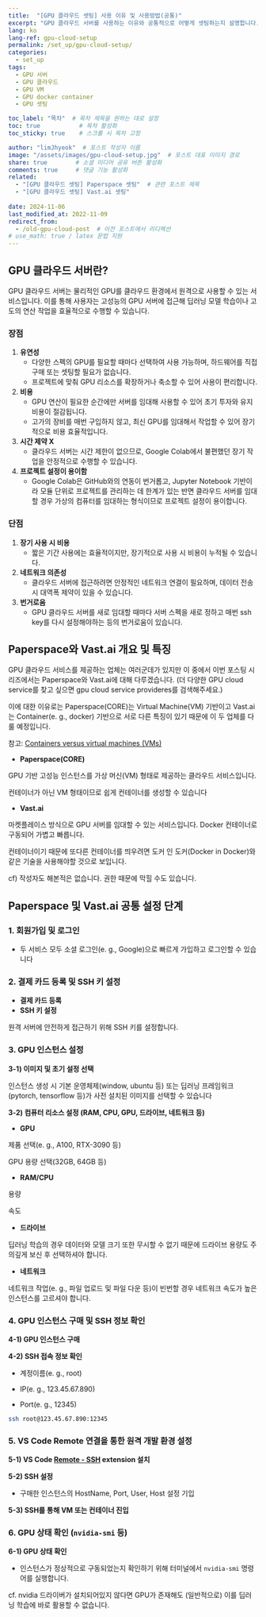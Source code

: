 ```yaml
---
title:  "[GPU 클라우드 셋팅] 사용 이유 및 사용방법(공통)"
excerpt: "GPU 클라우드 서버를 사용하는 이유와 공통적으로 어떻게 셋팅하는지 설명합니다."
lang: ko
lang-ref: gpu-cloud-setup
permalink: /set_up/gpu-cloud-setup/
categories: 
  - set_up
tags:
  - GPU 서버
  - GPU 클라우드
  - GPU VM
  - GPU docker container
  - GPU 셋팅

toc_label: "목차"  # 목차 제목을 원하는 대로 설정
toc: true           # 목차 활성화
toc_sticky: true    # 스크롤 시 목차 고정

author: "limJhyeok"  # 포스트 작성자 이름
image: "/assets/images/gpu-cloud-setup.jpg"  # 포스트 대표 이미지 경로
share: true        # 소셜 미디어 공유 버튼 활성화
comments: true     # 댓글 기능 활성화
related:
  - "[GPU 클라우드 셋팅] Paperspace 셋팅"  # 관련 포스트 제목
  - "[GPU 클라우드 셋팅] Vast.ai 셋팅"
  
date: 2024-11-06
last_modified_at: 2022-11-09
redirect_from: 
  - /old-gpu-cloud-post  # 이전 포스트에서 리디렉션
# use_math: true / latex 문법 지원
---
```


## **GPU 클라우드 서버란?**

GPU 클라우드 서버는 물리적인 GPU를 클라우드 환경에서 원격으로 사용할 수 있는 서비스입니다. 이를 통해 사용자는 고성능의 GPU 서버에 접근해 딥러닝 모델 학습이나 고도의 연산 작업을 효율적으로 수행할 수 있습니다.

### 장점

1. **유연성**
    - 다양한 스펙의 GPU를 필요할 때마다 선택하여 사용 가능하며, 하드웨어를 직접 구매 또는 셋팅할 필요가 없습니다.
    - 프로젝트에 맞춰 GPU 리소스를 확장하거나 축소할 수 있어 사용이 편리합니다.
2. **비용**
    - GPU 연산이 필요한 순간에만 서버를 임대해 사용할 수 있어 초기 투자와 유지 비용이 절감됩니다.
    - 고가의 장비를 매번 구입하지 않고, 최신 GPU를 임대해서 작업할 수 있어 장기적으로 비용 효율적입니다.
3. **시간 제약 X**
    - 클라우드 서버는 시간 제한이 없으므로, Google Colab에서 불편했던 장기 작업을 안정적으로 수행할 수 있습니다.
4. **프로젝트 설정이 용이함**
    - Google Colab은 GitHub와의 연동이 번거롭고, Jupyter Notebook 기반이라 모듈 단위로 프로젝트를 관리하는 데 한계가 있는 반면 클라우드 서버를 임대할 경우 가상의 컴퓨터를 임대하는 형식이므로 프로젝트 설정이 용이합니다.

### 단점

1. **장기 사용 시 비용**
    - 짧은 기간 사용에는 효율적이지만, 장기적으로 사용 시 비용이 누적될 수 있습니다.
2. **네트워크 의존성**
    - 클라우드 서버에 접근하려면 안정적인 네트워크 연결이 필요하며, 데이터 전송 시 대역폭 제약이 있을 수 있습니다.
3. **번거로움**
    - GPU 클라우드 서버를 새로 임대할 때마다 서버 스펙을 새로 정하고 매번 ssh key를 다시 설정해야하는 등의 번거로움이 있습니다.

## **Paperspace와 Vast.ai 개요 및 특징**

GPU 클라우드 서비스를 제공하는 업체는 여러군데가 있지만 이 중에서 이번 포스팅 시리즈에서는 Paperspace와 Vast.ai에 대해 다루겠습니다. (더 다양한 GPU cloud service를 찾고 싶으면 gpu cloud service provideres를 검색해주세요.)

이에 대한 이유로는 Paperspace(CORE)는 Virtual Machine(VM) 기반이고 Vast.ai는 Container(e. g., docker) 기반으로 서로 다른 특징이 있기 때문에 이 두 업체를 다룰 예정입니다.

참고: [Containers versus virtual machines (VMs)](https://docs.docker.com/get-started/docker-concepts/the-basics/what-is-a-container/#containers-versus-virtual-machines-vms)

- **Paperspace(CORE)**

GPU 기반 고성능 인스턴스를 가상 머신(VM) 형태로 제공하는 클라우드 서비스입니다.

컨테이너가 아닌 VM 형태이므로 쉽게 컨테이너를 생성할 수 있습니다

- **Vast.ai**

마켓플레이스 방식으로 GPU 서버를 임대할 수 있는 서비스입니다. Docker 컨테이너로 구동되어 가볍고 빠릅니다.

컨테이너이기 때문에 또다른 컨테이너를 띄우려면 도커 인 도커(Docker in Docker)와 같은 기술을 사용해야할 것으로 보입니다.
        
cf) 작성자도 해본적은 없습니다. 권한 때문에 막힐 수도 있습니다.
        

## **Paperspace 및 Vast.ai 공통 설정 단계**

### 1. 회원가입 및 로그인

- 두 서비스 모두 소셜 로그인(e. g., Google)으로 빠르게 가입하고 로그인할 수 있습니다

### 2. 결제 카드 등록 및 SSH 키 설정

- **결제 카드 등록**
- **SSH 키 설정**

원격 서버에 안전하게 접근하기 위해 SSH 키를 설정합니다.

### 3. GPU 인스턴스 설정

**3-1) 이미지 및 초기 설정 선택**

인스턴스 생성 시 기본 운영체제(window, ubuntu 등) 또는 딥러닝 프레임워크(pytorch, tensorflow 등)가 사전 설치된 이미지를 선택할 수 있습니다


**3-2) 컴퓨터 리소스 설정 (RAM, CPU, GPU, 드라이브, 네트워크 등)**
  - **GPU**

제품 선택(e. g., A100, RTX-3090 등)

GPU 용량 선택(32GB, 64GB 등)

  - **RAM/CPU**

용량

속도

  - **드라이브**

딥러닝 학습의 경우 데이터와 모델 크기 또한 무시할 수 없기 때문에 드라이브 용량도 주의깊게 보신 후 선택하셔야 합니다.

  - **네트워크**

네트워크 작업(e. g., 파일 업로드 및 파일 다운 등)이 빈번할 경우 네트워크 속도가 높은 인스턴스를 고르셔야 합니다.

### 4. GPU 인스턴스 구매 및 SSH 정보 확인

**4-1) GPU 인스턴스 구매**

**4-2) SSH 접속 정보 확인**

  - 계정이름(e. g., root)

  - IP(e. g., 123.45.67.890)

  - Port(e. g., 12345)
    
```bash
ssh root@123.45.67.890:12345
```
    

### 5. VS Code Remote 연결을 통한 원격 개발 환경 설정

**5-1) VS Code [Remote - SSH](https://marketplace.visualstudio.com/items?itemName=ms-vscode-remote.remote-ssh) extension 설치**

**5-2) SSH 설정**
  - 구매한 인스턴스의 HostName, Port, User, Host 설정 기입

**5-3) SSH를 통해 VM 또는 컨테이너 진입**

### 6. GPU 상태 확인 (`nvidia-smi` 등)

**6-1) GPU 상태 확인**
  - 인스턴스가 정상적으로 구동되었는지 확인하기 위해 터미널에서 `nvidia-smi` 명령어를 실행합니다.
        
  cf. nvidia 드라이버가 설치되어있지 않다면 GPU가 존재해도 (일반적으로) 이를 딥러닝 학습에 바로 활용할 수 없습니다.

